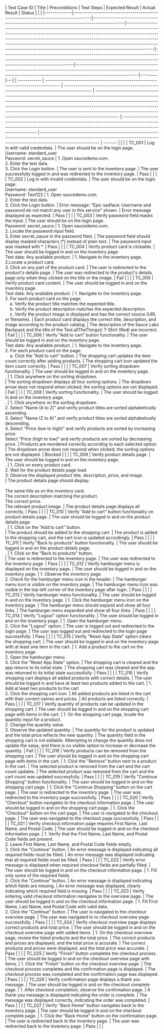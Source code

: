 | Test Case ID | Title                                                                                 | Preconditions                                                                                | Test Steps                                                                                                                                                                                                                                                                                                                                                                                                         | Expected Result                                                                                                                                                                                | Actual Result                                                                                                                                                                              | Status  | | |
|--------------|---------------------------------------------------------------------------------------|----------------------------------------------------------------------------------------------|--------------------------------------------------------------------------------------------------------------------------------------------------------------------------------------------------------------------------------------------------------------------------------------------------------------------------------------------------------------------------------------------------------------------|------------------------------------------------------------------------------------------------------------------------------------------------------------------------------------------------|--------------------------------------------------------------------------------------------------------------------------------------------------------------------------------------------|---------|---|
| ------------ | ------------------------------------------------------------------------------------- | -------------------------------------------------------------------------------------------- | ------------------------------------------------------------------------------------------------------------------------------------------------------------------------------------------------------------------------------------------------------------------------------------------------------------------------------------------------------------------------------------------------------------------ | ---------------------------------------------------------------------------------------------------------------------------------------------------------------------------------------------- | ------------------------------------------------------------------------------------------------------------------------------------------------------------------------------------------ | ------- | | |
| TC_001       | Log in with valid credentials.                                                        | The user should be on the login page.<br>Username: standard_user<br>Password: secret_sauce   | 1\. Open saucedemo.com.<br>2\. Enter the test data.<br>3\. Click the Login button.                                                                                                                                                                                                                                                                                                                                 | The user is sent to the inventory page.                                                                                                                                                        | The user successfully logged in and was redirected to the inventory page.                                                                                                                  | Pass    | | |
| TC_002       | Log in with invalid credentials.                                                      | The user should be on the login page.<br>Username: standard_user<br>Password: Test123        | 1\. Open saucedemo.com.<br>2\. Enter the test data.<br>3\. Click the Login button.                                                                                                                                                                                                                                                                                                                                 | Error message: "Epic sadface: Username and password do not match any user in this service" shown.                                                                                              | Error message displayed as expected.                                                                                                                                                       | Pass    | | |
| TC_003       | Verify password field masks the input.                                                | The user should be on the login page.<br>Password: secret_sauce                              | 1\. Open saucedemo.com.<br>2\. Locate the password input field.<br>3\. Enter secret_sauce in the password filed.                                                                                                                                                                                                                                                                                                   | The password field should display masked characters (\*) instead of plain text.                                                                                                                | The password input was masked with \*.                                                                                                                                                     | Pass    | | |
| TC_004       | Verify product card is clickable.                                                     | The user should be logged in and on the inventory page.<br>Test data: Any available product. | 1\. Navigate to the inventory page.<br>2.Locate a product card.<br>3\. Click on any part of the product card.                                                                                                                                                                                                                                                                                                      | The user is redirected to the product's details page.                                                                                                                                          | The user was redirected to the product's details page only when they clicked on the title or the image.                                                                                    | Fail    | | |
| TC_005       | Verify product card content.                                                          | The user should be logged in and on the inventory page.<br>Test data: Any available product. | 1\. Navigate to the inventory page.<br>2\. For each product card on the page:<br>    a. Verify the product title matches the expected title.<br>    b. Verify the product description matches the expected description.<br>    c. Verify the product image is displayed and has the correct source (URL or filename).                                                                                              | Each product card displays the correct title, description, and image according to the product catalog.                                                                                         | The description of the Sauce Labs Backpack and the title of the Test.allTheThings() T-Shirt (Red) are incorrect.                                                                           | Fail    | | |
| TC_006       | Verify "Add to cart" button functionality.                                            | The user should be logged in and on the inventory page.<br>Test data: Any available product. | 1\. Navigate to the inventory page.<br>2\. For each product card on the page:<br>    a. Click the "Add to cart" button.                                                                                                                                                                                                                                                                                            | The shopping cart updates the item count correctly after adding products.                                                                                                                      | The shopping cart icon updated the item count correctly.                                                                                                                                   | Pass    | | |
| TC_007       | Verify sorting dropdown functionailty.                                                | The user should be logged in and on the inventory page.<br>.                                 | 1\. Click anywhere on the sorting dropdown.<br>                                                                                                                                                                                                                                                                                                                                                                    | The sorting dropdown displays all four sorting options.                                                                                                                                        | The dropdown arrow does not respond when clicked; the sorting options are not displayed.                                                                                                   | Fail    | | |
| TC_008       | Verify sorting functionality.                                                         | The user should be logged in and on the inventory page.<br>.                                 | 1\. Click anywhere on the sorting dropdown.<br>2\. Select "Name (A to Z)" and verify product titles are sorted alphabetically ascending.<br>3\. Select "Name (Z to A)" and verify product titles are sorted alphabetically descending.<br>4\. Select "Price (low to high)" and verify products are sorted by increasing price.<br>Select "Price (high to low)" and verify products are sorted by decreasing price. | Products are reordered correctly according to each selected option.                                                                                                                            | The dropdown arrow does not respond when clicked; the sorting options are not displayed.                                                                                                   | Blocked | | |
| TC_009       | Verify product details page.                                                          | The user should be logged in and on the inventory page.<br>.                                 | 1\. Click on every product card.<br>2\. Wait for the product details page load.<br>3\. Observe the displayed product title, description, price, and image.<br>                                                                                                                                                                                                                                                     | The product details page should display:<br><br>The same title as on the inventory card.<br>The correct description matching the product.<br>The correct price.<br>The relevant product image. | The product details page displays all correctly.                                                                                                                                           | Pass    | | |
| TC_010       | Verify "Add to cart" button functionality on product details page.                    | The user should be logged in and on the product details page.<br>.                           | 1\. Click on the "Add to cart" button.<br>                                                                                                                                                                                                                                                                                                                                                                         | The product should be added to the shopping cart.                                                                                                                                              | The product is added to the shopping cart, and the cart icon is updated accordingly.                                                                                                       | Pass    | | |
| TC_011       | Verify "Back to products" button functionality.                                       | The user should be logged in and on the product details page.<br>.                           | 1\. Click on the "Back to products" button.<br>                                                                                                                                                                                                                                                                                                                                                                    | The user is redirected to the inventory page.                                                                                                                                                  | The user was redirected to the inventory page.                                                                                                                                             | Pass    | | |
| TC_012       | Verify hamburger menu is displayed on the inventory page.                             | The user should be logged in and on the inventory page.                                      | 1\. Observe the inventory page.<br>2\. Check for the hamburger menu icon in the header.                                                                                                                                                                                                                                                                                                                            | The hamburger menu icon is visible on the inventory page.                                                                                                                                      | The hamburger menu icon was visible in the top-left corner of the inventory page after login.                                                                                              | Pass    | | |
| TC_013       | Verify hamburger menu functionality.                                                  | The user should be logged in and on the inventory page.                                      | 1\. Click the hamburger menu icon on the inventory page.                                                                                                                                                                                                                                                                                                                                                           | The hamburger menu should expand and show all four links.                                                                                                                                      | The hamburger menu expanded and show all four links.                                                                                                                                       | Pass    | | |
| TC_014       | Verify "Logout" option functionality.                                                 | The user should be logged in and on the inventory page.                                      | 1\. Open the hamburger menu.<br>2\. Click the "Logout" option.                                                                                                                                                                                                                                                                                                                                                     | The user is logged out and redirected to the login page.                                                                                                                                       | The user was logged out and redirected to the login page successfully.                                                                                                                     | Pass    | | |
| TC_015       | Verify "Reset App State" option clears the shopping cart.                             | The user should be logged in and on the inventory page with at least one item in the cart.   | 1\. Add a product to the cart on the inventory page.<br>2\. Open the hamburger menu.<br>3\. Click the "Reset App State" option.                                                                                                                                                                                                                                                                                    | The shopping cart is cleared and the app returns to its initial state.                                                                                                                         | The shopping cart was cleared and the app was returned to its initial state successfully.                                                                                                  | Pass    | | |
| TC_016       | Verify shopping cart displays all added products with correct details.                | The user should be logged in and have at least two products added to the cart.               | 1\. Add at least two products to the cart<br>2\. Click the shopping cart icon.                                                                                                                                                                                                                                                                                                                                     | All added products are listed in the cart with their correct names and prices.                                                                                                                 | All products are listed correctly.                                                                                                                                                         | Pass    | | |
| TC_017       | Verify quantity of products can be updated in the shopping cart.                      | The user should be logged in and on the shopping cart page with items in the cart.           | 1\. On the shopping cart page, locate the quantity input for a product.<br>2\. Change the quantity value.<br>3\. Observe the updated quantity.                                                                                                                                                                                                                                                                     | The quantity for the product is updated and the total price reflects the new quantity.                                                                                                         | The quantity field in the shopping cart is not editable. Attempting to change the quantity does not update the value, and there is no visible option to increase or decrease the quantity. | Fail    | | |
| TC_018       | Verify products can be removed from the shopping cart.                                | The user should be logged in and on the shopping cart page with items in the cart.           | 1\. Click the "Remove" button next to a product in the cart.                                                                                                                                                                                                                                                                                                                                                       | The selected product is removed from the cart and the cart count updates.                                                                                                                      | The selected product was removed from the cart and the cart count was updated successfully.                                                                                                | Pass    | | |
| TC_019       | Verify "Continue Shopping" button functionality.                                      | The user should be logged in and on the shopping cart page.                                  | 1\. Click the "Continue Shopping" button on the cart page.                                                                                                                                                                                                                                                                                                                                                         | The user is redirected to the inventory page.                                                                                                                                                  | The user was redirected to the inventory page successfully.                                                                                                                                | Pass    | | |
| TC_020       | Verify "Checkout" button navigates to the checkout information page.                  | The user should be logged in and on the shopping cart page.                                  | 1\. Click the "Checkout" button on the cart page.                                                                                                                                                                                                                                                                                                                                                                  | The user is navigated to the checkout page.                                                                                                                                                    | The user was navigated to the checkout page successfully.                                                                                                                                  | Pass    | | |
| TC_021       | Verify checkout information page requires First Name, Last Name, and Postal Code.     | The user should be logged in and on the checkout information page.                           | 1\. Verify that the First Name, Last Name, and Postal Code fields are present.<br>2\. Leave First Name, Last Name, and Postal Code fields empty.<br>3\. Click the "Continue" button.                                                                                                                                                                                                                               | An error message is displayed indicating all required fields must be filled.                                                                                                                   | An error message was displayed indicating that all required fields must be filled.                                                                                                         | Pass    | | |
| TC_022       | Verify error message is displayed when required checkout fields are partially filled. | The user should be logged in and on the checkout information page.                           | 1\. Fill only some of the required fields.<br>2\. Click the "Continue" button.                                                                                                                                                                                                                                                                                                                                     | An error message is displayed indicating which fields are missing.                                                                                                                             | An error message was displayed, clearly indicating which required field is missing.                                                                                                        | Pass    | | |
| TC_023       | Verify entering valid checkout information navigates to the overview page.            | The user should be logged in and on the checkout information page.                           | 1\. Fill First Name, Last Name, and Postal Code with valid data.<br>2\. Click the "Continue" button.                                                                                                                                                                                                                                                                                                               | The user is navigated to the checkout overview page.                                                                                                                                           | The user was navigated to to checkout overview page successfully.                                                                                                                          | Pass    | | |
| TC_024       | Verify checkout overview page displays correct products and total price.              | The user should be logged in and on the checkout overview page with added items.             | 1\. On the checkout overview page, review the listed products and the total price.                                                                                                                                                                                                                                                                                                                                 | The correct products and prices are displayed, and the total price is accurate.                                                                                                                | The correct products and prices were displayed, and the total price was accurate.                                                                                                          | Pass    | | |
| TC_025       | Verify "Finish" button completes the checkout process.                                | The user should be logged in and on the checkout overview page with items.                   | 1\. Click the "Finish" button on the checkout overview page.                                                                                                                                                                                                                                                                                                                                                       | The checkout process completes and the confirmation page is displayed.                                                                                                                         | The checkout process was completed and the confirmation page was displayed.                                                                                                                | Pass    | | |
| TC_026       | Verify confirmation page displays a thank you message.                                | The user should be logged in and on the checkout complete page.                              | 1\. After checkout completion, observe the confirmation page.                                                                                                                                                                                                                                                                                                                                                      | A thank you message is displayed indicating the order is complete.                                                                                                                             | The message was displayed correctly, indicating the order was completed.                                                                                                                   | Pass    | | |
| TC_027       | Verify "Back Home" button navigates back to the inventory page.                       | The user should be logged in and on the checkout complete page.                              | 1\. Click the "Back Home" button on the confirmation page.                                                                                                                                                                                                                                                                                                                                                         | The user is redirected back to the inventory page.                                                                                                                                             | The user was redirected back to the inventory page.                                                                                                                                        | Pass    | | |
